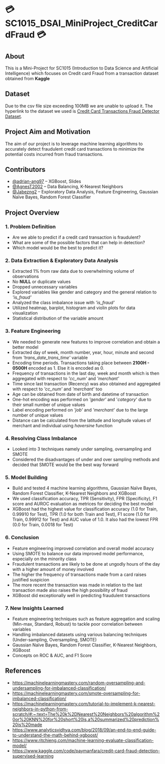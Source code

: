 
# :credit_card: SC1015_DSAI_MiniProject_CreditCardFraud :credit_card:

## About
This is a Mini-Project for SC1015 (Introduction to Data Science and Artificial Intelligence) which focuses on Credit card Fraud from 
a transaction dataset obtained from **Kaggle** 

## Dataset 
Due to the csv file size exceeding 100MB we are unable to upload it. 
The hyperlink to the dataset we used is [Credit Card Transactions Fraud Detector Dataset](https://www.kaggle.com/datasets/kartik2112/fraud-detection?select=fraudTrain.csv). 

## Project Aim and Motivation
The aim of our project is to leverage machine learning algorithms to accurately detect fraudulent credit card transactions to minimize 
the potential costs incurred from fraud transactions. 

## Contributors
- [@adrian-ang97](https://github.com/adrian-ang97) – XGBoost, Slides
- [@AgnesT2002](https://github.com/AgnesT2002) – Data Balancing, K-Nearest Neighbors
- [@Jabezng2](https://github.com/Jabezng2) – Exploratory Data Analysis, Feature Engineering, Gaussian Naïve Bayes,     Random Forest Classifier

## Project Overview
### 1. Problem Definition ###
- Are we able to predict if a credit card transaction is fraudulent?
- What are some of the possible factors that can help in detection?
- Which model would be the best to predict it?

### 2. Data Extraction & Exploratory Data Analysis ###
- Extracted 1% from raw data due to overwhelming volume of observations
- No **NULL** or duplicate values
- Dropped unnecessary variables
- Explored variables like gender and category and the general relation to *'is_fraud'*
- Analyzed the class imbalance issue with *'is_fraud'*
- Utilized heatmap, barplot, histogram and violin plots for data visualization
- Statistical distribution of the variable amount

### 3. Feature Engineering ###
- We needed to generate new features to improve correlation and obtain a better model
- Extracted day of week, month number, year, hour, minute and second from *'trans_date_trans_time'* variable
- Encoding time periods. Transactions taking place between **2100H - 0500H** encoded as 1. Else it is encoded as 0.
- Frequency of transactions in the last day, week and month which is then aggregated with respect to *'cc_num'* and *'merchant'*
- Time since last transaction (Recency) was also obtained and aggregated with respect to *'cc_num'* and *'merchant'* too
- Age can be obtained from date of birth and datetime of transaction
- One-hot encoding was performed on *'gender'* and '*category*' due to their small number of unique values
- Label encoding performed on *'job'* and *'merchant'* due to the large number of unique values
- Distance can be calculated from the latitude and longitude values of merchant and individual using *haversine* function

### 4. Resolving Class Imbalance ###
- Looked into 3 techniques namely under sampling, oversampling and SMOTE
- Considered the disadvantages of under and over sampling methods and decided that SMOTE would be the best way forward

### 5. Model Building ###
- Build and tested 4 machine learning algorithms, Gaussian Naïve Bayes, Random Forest Classifier, K-Nearest Neighbors and XGBoost
- We used classification accuracy, TPR (Sensitivity), FPR (Specificity), F1 score and AUROC evaluation as metrices for deciding the best model
- XGBoost had the highest value for classification accuracy (1.0 for Train, 0.99910 for Test), TPR (1.0 for both Train and Test), F1 score (1.0 for Train, 0.99912 for Test) and AUC value of 1.0. It also had the lowest FPR (0.0 for Train, 0.0018 for Test)

### 6. Conclusion ###
- Feature engineering improved correlation and overall model accuracy
- Using SMOTE to balance our data improved model performance, especially on the minority class
- Fraudulent transactions are likely to be done at ungodly hours of the day with a higher amount of money involved
- The higher the frequency of transactions made from a card raises justified suspicion
- The more recent the transaction was made in relation to the last transaction made also raises the high possibility of fraud
- XGBoost did exceptionally well in predicting fraudulent transactions

### 7. New Insights Learned ###
- Feature engineering techniques such as feature aggregation and scaling (Min-max, Standard, Robust) to tackle poor correlation between variables
- Handling imbalanced datasets using various balancing techniques (Under-sampling, Oversampling, SMOTE)
- Gaussian Naïve Bayes, Random Forest Classifier, K-Nearest Neighbors, XGBoost
- Concepts on ROC & AUC, and F1 Score

## References ##
- https://machinelearningmastery.com/random-oversampling-and-undersampling-for-imbalanced-classification/
- https://machinelearningmastery.com/smote-oversampling-for-imbalanced-classification/
- https://machinelearningmastery.com/tutorial-to-implement-k-nearest-neighbors-in-python-from-scratch/#:~:text=The%20k%2DNearest%20Neighbors%20algorithm%20or%20KNN%20for%20short%20is,a%20summarized%20prediction%20is%20made
- https://www.analyticsvidhya.com/blog/2018/09/an-end-to-end-guide-to-understand-the-math-behind-xgboost/
- https://www.ritchieng.com/machine-learning-evaluate-classification-model/
- https://www.kaggle.com/code/paymanfara/credit-card-fraud-detection-supervised-learning 
